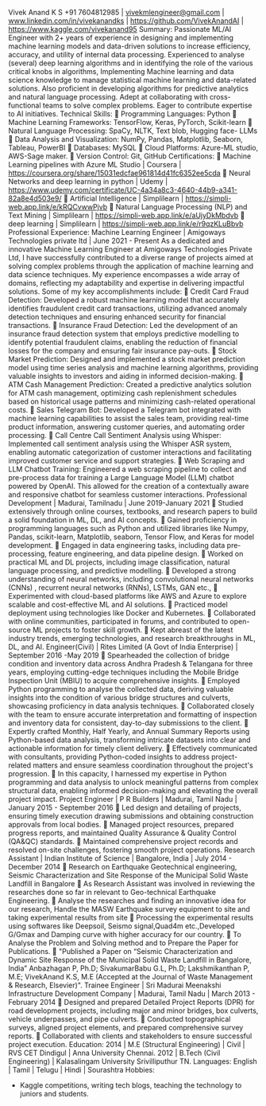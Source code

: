 Vivek Anand K S +91 7604812985 | vivekmlengineer@gmail.com | www.linkedin.com/in/vivekanandks | https://github.com/VivekAnandAI | https://www.kaggle.com/vivekanand95
Summary:
Passionate ML/AI Engineer with 2+ years of experience in designing and implementing machine learning models and data-driven solutions to increase efficiency, accuracy, and utility of internal data processing. Experienced to analyse (several) deep learning algorithms and in identifying the role of the various critical knobs in algorithms, Implementing Machine learning and data science knowledge to manage statistical machine learning and data-related solutions. Also proficient in developing algorithms for predictive analytics and natural language processing. Adept at collaborating with cross-functional teams to solve complex problems. Eager to contribute expertise to AI initiatives.
Technical Skills:
 Programming Languages: Python
 Machine Learning Frameworks: TensorFlow, Keras, PyTorch, Scikit-learn
 Natural Language Processing: SpaCy, NLTK, Text blob, Hugging face- LLMs
 Data Analysis and Visualization: NumPy, Pandas, Matplotlib, Seaborn, Tableau, PowerBI
 Databases: MySQL
 Cloud Platforms: Azure-ML studio, AWS-Sage maker.
 Version Control: Git, GitHub
Certifications:
 Machine Learning pipelines with Azure ML Studio | Coursera | https://coursera.org/share/15031edcfae961814d41fc6352ee5cda
 Neural Networks and deep learning in python | Udemy | https://www.udemy.com/certificate/UC-4a34a8c3-4640-44b9-a341-82a8e4d503e9/
 Artificial Intelligence | Simplilearn | https://simpli-web.app.link/e/kRQCvwwPjvb
 Natural Language Processing (NLP) and Text Mining | Simplilearn | https://simpli-web.app.link/e/aUjyDkMbdvb
 deep learning | Simplilearn | https://simpli-web.app.link/e/r9qzKLuBbvb
Professional Experience:
Machine Learning Engineer | Amigoways Technologies private ltd | June 2021 - Present
As a dedicated and innovative Machine Learning Engineer at Amigoways Technologies Private Ltd, I have successfully contributed to a diverse range of projects aimed at solving complex problems through the application of machine learning and data science techniques. My experience encompasses a wide array of domains, reflecting my adaptability and expertise in delivering impactful solutions. Some of my key accomplishments include:
 Credit Card Fraud Detection: Developed a robust machine learning model that accurately identifies fraudulent credit card transactions, utilizing advanced anomaly detection techniques and ensuring enhanced security for financial transactions.
 Insurance Fraud Detection: Led the development of an insurance fraud detection system that employs predictive modelling to identify potential fraudulent claims, enabling the reduction of financial losses for the company and ensuring fair insurance pay-outs.
 Stock Market Prediction: Designed and implemented a stock market prediction model using time series analysis and machine learning algorithms, providing valuable insights to investors and aiding in informed decision-making.
 ATM Cash Management Prediction: Created a predictive analytics solution for ATM cash management, optimizing cash replenishment schedules based on historical usage patterns and minimizing cash-related operational costs.
 Sales Telegram Bot: Developed a Telegram bot integrated with machine learning capabilities to assist the sales team, providing real-time product information, answering customer queries, and automating order processing.
 Call Centre Call Sentiment Analysis using Whisper: Implemented call sentiment analysis using the Whisper ASR system, enabling automatic categorization of customer interactions and facilitating improved customer service and support strategies.
 Web Scraping and LLM Chatbot Training: Engineered a web scraping pipeline to collect and pre-process data for training a Large Language Model (LLM) chatbot powered by OpenAI. This allowed for the creation of a contextually aware and responsive chatbot for seamless customer interactions.
Professional Development | Madurai, Tamilnadu | June 2019-January 2021  Studied extensively through online courses, textbooks, and research papers to build a solid foundation in ML, DL, and AI concepts.  Gained proficiency in programming languages such as Python and utilized libraries like Numpy, Pandas, scikit-learn, Matplotlib, seaborn, Tensor Flow, and Keras for model development.
 Engaged in data engineering tasks, including data pre-processing, feature engineering, and data pipeline design.  Worked on practical ML and DL projects, including image classification, natural language processing, and predictive modelling.  Developed a strong understanding of neural networks, including convolutional neural networks (CNNs) , recurrent neural networks (RNNs), LSTMs, GAN etc.,  Experimented with cloud-based platforms like AWS and Azure to explore scalable and cost-effective ML and AI solutions.  Practiced model deployment using technologies like Docker and Kubernetes.  Collaborated with online communities, participated in forums, and contributed to open-source ML projects to foster skill growth.  Kept abreast of the latest industry trends, emerging technologies, and research breakthroughs in ML, DL, and AI. Engineer(Civil) | Rites Limited (A Govt of India Enterprise) | September 2016 -May 2019  Spearheaded the collection of bridge condition and inventory data across Andhra Pradesh & Telangana for three years, employing cutting-edge techniques including the Mobile Bridge Inspection Unit (MBIU) to acquire comprehensive insights.  Employed Python programming to analyse the collected data, deriving valuable insights into the condition of various bridge structures and culverts, showcasing proficiency in data analysis techniques.  Collaborated closely with the team to ensure accurate interpretation and formatting of inspection and inventory data for consistent, day-to-day submissions to the client.  Expertly crafted Monthly, Half Yearly, and Annual Summary Reports using Python-based data analysis, transforming intricate datasets into clear and actionable information for timely client delivery.  Effectively communicated with consultants, providing Python-coded insights to address project-related matters and ensure seamless coordination throughout the project's progression.  In this capacity, I harnessed my expertise in Python programming and data analysis to unlock meaningful patterns from complex structural data, enabling informed decision-making and elevating the overall project impact. Project Engineer | P R Builders | Madurai, Tamil Nadu | January 2015 - September 2016  Led design and detailing of projects, ensuring timely execution drawing submissions and obtaining construction approvals from local bodies.  Managed project resources, prepared progress reports, and maintained Quality Assurance & Quality Control (QA&QC) standards.  Maintained comprehensive project records and resolved on-site challenges, fostering smooth project operations.
Research Assistant | Indian Institute of Science | Bangalore, India | July 2014 - December 2014  Research on Earthquake Geotechnical engineering, Seismic Characterization and Site Response of the Municipal Solid Waste Landfill in Bangalore  As Research Assistant was involved in reviewing the researches done so far in relevant to Geo-technical Earthquake Engineering.  Analyse the researches and finding an innovative idea for our research, Handle the MASW Earthquake survey equipment to site and taking experimental results from site  Processing the experimental results using softwares like Deepsoil, Seismo signal,Quad4m etc.,Developed G/Gmax and Damping curve with higher accuracy for our country.  To Analyse the Problem and Solving method and to Prepare the Paper for Publications.  "Published a Paper on “Seismic Characterization and Dynamic Site Response of the Municipal Solid Waste Landfill in Bangalore, India” Anbazhagan P, Ph.D; SivakumarBabu G.L, Ph.D; Lakshmikanthan P, M.E; VivekAnand K.S, M.E (Accepted at the Journal of Waste Management & Research, Elsevier)". Trainee Engineer | Sri Madurai Meenakshi Infrastructure Development Company | Madurai, Tamil Nadu | March 2013 - February 2014  Designed and prepared Detailed Project Reports (DPR) for road development projects, including major and minor bridges, box culverts, vehicle underpasses, and pipe culverts.  Conducted topographical surveys, aligned project elements, and prepared comprehensive survey reports.  Collaborated with clients and stakeholders to ensure successful project execution.
Education:
2014 | M.E (Structural Engineering) | Civil | RVS CET Dindigul | Anna University Chennai.
2012 | B.Tech (Civil Engineering) | Kalasalingam University Srivilliputhur TN.
Languages:
English | Tamil | Telugu | Hindi | Sourashtra
Hobbies:
- Kaggle competitions, writing tech blogs, teaching the technology to juniors and students.
